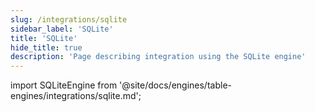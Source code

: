 ```yaml
---
slug: /integrations/sqlite
sidebar_label: 'SQLite'
title: 'SQLite'
hide_title: true
description: 'Page describing integration using the SQLite engine'
---
```


import SQLiteEngine from '@site/docs/engines/table-engines/integrations/sqlite.md';

<SQLiteEngine/>
